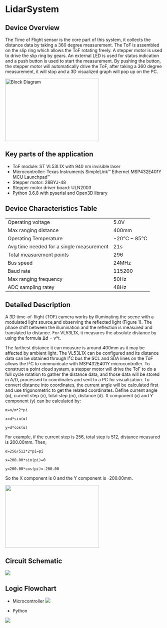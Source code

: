 # LidarSystem

## Device Overview

The Time of Flight sensor is the core part of this system, it collects the distance data by taking a 360 degree measurement. The ToF is assembled on the slip ring which allows the ToF rotating freely. A stepper motor is used to drive the slip ring by gears. An external LED is used for status indication and a push button is used to start the measurement.
By pushing the button, the stepper motor will automatically drive the ToF, after taking a 360 degree measurement, it will stop and a 3D visualized graph will pop up on the PC.

<img src="https://s1.ax1x.com/2020/07/15/Ua7kin.png" width = "300" height = "200" alt="Block Diagram" align=center />

## Key parts of the application

- ToF module: ST VL53L1X with 940 nm invisible laser
- Microcontroller: Texas Instruments SimpleLink™ Ethernet MSP432E401Y MCU Launchpad™
- Stepper motor: 28BYJ-48
- Stepper motor driver board: ULN2003
- Python 3.6.8 with pyserial and Open3D library

## Device Characteristics Table

| | |
|  ----  | ----  |
| Operating voltage |5.0V|
|Max ranging distance|400mm|
| Operating Temperature | -20°C ~ 85°C  |
| Avg time needed for a single measurement | 21s  |
| Total measurement points | 296  |
| Bus speed | 24MHz  |
| Baud rate | 115200 |
| Max ranging frequency | 50Hz  |
| ADC sampling ratey | 48Hz  |



## Detailed Description
A 3D time-of-flight (TOF) camera works by illuminating the scene with a modulated light source,and observing the reflected light (Figure 1). The phase shift between the illumination and the reflection is measured and translated to distance. For VL53L1X, it measures the absolute distance by using the formula Δd = v*t.

The farthest distance it can measure is around 400mm as it may be affected by ambient light. The VL53L1X can be configured and its distance data can be obtained through I²C bus the SCL and SDA lines on the ToF allows the I²C to communicate with MSP432E401Y microcontroller. To construct a point cloud system, a stepper motor will drive the ToF to do a full cycle rotation to gather the distance data, and those data will be stored in A/D, processed to coordinates and sent to a PC for visualization. To convert distance into coordinates, the current angle will be calculated first and use trigonometric to get the related coordinates. Define current angle (α), current step (n), total step (m), distance (d). X component (x) and Y component (y) can be calculated by:

```
α=n/m*2*pi

x=d*sin(α)

y=d*cos(α)
```
For example, if the current step is 256, total step is 512, distance measured is 200.00mm. Then,
```
α=256/512*2*pi=pi

x=200.00*sin(pi)=0

y=200.00*cos(pi)=-200.00
```
So the X component is 0 and the Y component is -200.00mm.

<img src="https://s1.ax1x.com/2020/07/15/Ua76Qf.png" width = "300" height = "200" alt="" align=center />

## Circuit Schematic

![](https://s1.ax1x.com/2020/07/15/Ua7Reg.md.png)

## Logic Flowchart

* Microcontroller
![](https://s1.ax1x.com/2020/07/15/Ua7WwQ.md.jpg)

* Python

![](https://s1.ax1x.com/2020/07/15/Ua7foj.md.jpg)
